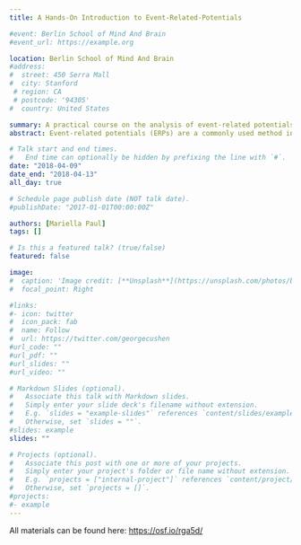 ```yaml
---
title: A Hands-On Introduction to Event-Related-Potentials

#event: Berlin School of Mind And Brain
#event_url: https://example.org

location: Berlin School of Mind And Brain
#address:
#  street: 450 Serra Mall
#  city: Stanford
 # region: CA
 # postcode: '94305'
#  country: United States

summary: A practical course on the analysis of event-related potentials
abstract: Event-related potentials (ERPs) are a commonly used method in psychology, cognitive neuroscience and related fields. With their high temporal resolution on the order of milliseconds, ERPs allow insight into brain mechanisms involved in learning, language processing, social cognition, and many others. The aim of this course is to learn how to use ERPs to study the mind and the brain, to get hands-on experience with the analysis of ERPs, and to get intuitions about the underlying principles of analysis steps. There are no specific prerequisites needed for this course, although basic programming skills in Matlab will be advantageous. We will start with a brief introduction of EEG data in general and specifically ERPs. We will learn which kind of research questions can be answered using ERPs and how to design an ERP experiment. We will also look at a number of ERPs commonly found in neuropsychological experiments and learn how to interpret them. Then, we will turn to the hands-on sessions, in which we will analyze EEG data using Fieldtrip, an open-source, Matlab-based toolbox. We will learn how to get from raw EEG data acquired in psychological experiments to ERPs. Using Fieldtrip, we will perform commonly used steps of EEG analysis, including filtering, segmenting, rereferencing, cleaning, averaging and plotting. As a final step, we will learn how to use statistical analysis on ERPs. For each of these steps, we will first look at the underlying principles and then conduct this analysis step ourselves.

# Talk start and end times.
#   End time can optionally be hidden by prefixing the line with `#`.
date: "2018-04-09"
date_end: "2018-04-13"
all_day: true

# Schedule page publish date (NOT talk date).
#publishDate: "2017-01-01T00:00:00Z"

authors: [Mariella Paul]
tags: []

# Is this a featured talk? (true/false)
featured: false

image:
#  caption: 'Image credit: [**Unsplash**](https://unsplash.com/photos/bzdhc5b3Bxs)'
#  focal_point: Right

#links:
#- icon: twitter
#  icon_pack: fab
#  name: Follow
#  url: https://twitter.com/georgecushen
#url_code: ""
#url_pdf: ""
#url_slides: ""
#url_video: ""

# Markdown Slides (optional).
#   Associate this talk with Markdown slides.
#   Simply enter your slide deck's filename without extension.
#   E.g. `slides = "example-slides"` references `content/slides/example-slides.md`.
#   Otherwise, set `slides = ""`.
#slides: example
slides: ""

# Projects (optional).
#   Associate this post with one or more of your projects.
#   Simply enter your project's folder or file name without extension.
#   E.g. `projects = ["internal-project"]` references `content/project/deep-learning/index.md`.
#   Otherwise, set `projects = []`.
#projects:
#- example
---
```


All materials can be found here: https://osf.io/rga5d/
